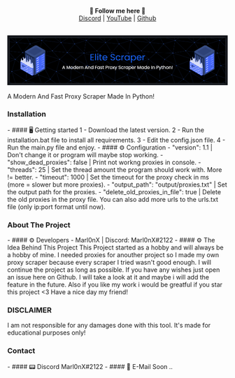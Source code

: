 <p align='center'>
  <b>📰 Follow me here 📰</b><br>  
  <a href="https://discord.com/users/1032874064731185152">Discord</a> |
  <a href="https://www.youtube.com/channel/UCwq6NcsqT8PS8ixhhUjM9ZQ">YouTube</a> |
  <a href="https://github.com/marl0nx">Github</a><br><br>
</p>
<img src="images/banner.png" alt="image">
<p>A Modern And Fast Proxy Scraper Made In Python!</p>

<h3>Installation</h3>
- #### 🖥️ Getting started
      1 - Download the latest version.
      2 - Run the installation.bat file to install all requirements.
      3 - Edit the config.json file.
      4 - Run the main.py file and enjoy.
- #### ⚙ Configuration
      - "version": 1.1 | Don't change it or program will maybe stop working.
      - "show_dead_proxies": false | Print not workng proxies in console.
      - "threads": 25 | Set the thread amount the program should work with. More != better.
      - "timeout": 1000 | Set the timeout for the proxy check in ms (more = slower but more proxies).
      - "output_path": "output/proxies.txt" | Set the output path for the proxies.
      - "delete_old_proxies_in_file": true | Delete the old proxies in the proxy file.
      You can also add more urls to the urls.txt file (only ip:port format until now).

<h3>About The Project</h3>
- #### ⚙ Developers
      - Marl0nX | Discord: Marl0nX#2122
- #### ⚙ The Idea Behind This Project
      This Project started as a hobby and will always be a hobby of mine.
      I needed proxies for anouther project so I made my own proxy scraper because every scraper I tried wasn't good enough.
      I will continue the project as long as possible. If you have any wishes just open an issue here on Github.
      I will take a look at it and maybe i will add the feature in the future.
      Also if you like my work i would be greatful if you star this project <3
      Have a nice day my friend!
      

<h3>DISCLAIMER</h3>
<p>I am not responsible for any damages done with this tool. It's made for educational purposes only!</p>

<h3>Contact</h3>
- #### 📟 Discord
      Marl0nX#2122
- #### 📧 E-Mail
      Soon ..
